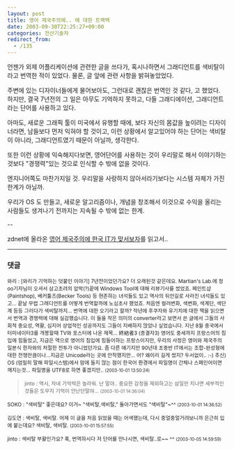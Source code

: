 ```yaml
---
layout: post
title: 영어 제국주의에.. 에 대한 트랙백
date: 2003-09-30T22:25:27+09:00
categories: 전산기술자
redirect_from:
  - /135
---
```


언젠가 외제 어플리케이션에 관련한 글을 쓰다가, 혹시나하면서 그래디언트를 색비탈이라고 번역한 적이 있었다. 물론, 글 앞에 관련 사항을 밝혀놓았었다.

주변에 있는 디자이너들에게 물어보아도, 그런대로 괜찮은 번역인 것 같다, 고 했었다. 하지만, 결국 7년전의 그 일은 아무도 기억하지 못하고, 다들 그래디에이션, 그래디언트라는 단어를 사용하고 있다.

아마도, 새로운 그래픽 툴이 미국에서 유행할 때에, 보다 자신의 몸값을 높이려는 디자이너라면, 남들보다 먼저 익혀야 할 것이고, 이런 상황에서 알고있어야 하는 단어는 색비탈이 아니라, 그래디언트였기 때문이 아닐까, 생각한다.

또한 이런 상황에 익숙해지다보면, 영어단어를 사용하는 것이 우리말로 해서 이야기하는 것보다 "경쟁력"있는 것으로 인식할 수 밖에 없을 것이다.

엔지니어쪽도 마찬가지일 것. 우리말을 사랑하지 않아서라기보다는 시스템 자체가 가진 한계가 아닐까.

우리가 OS 도 만들고, 새로운 알고리즘이나, 개념을 창조해서 이것으로 수익을 올리는 사람들도 생겨나기 전까지는 지속될 수 밖에 없는 한계.

--

zdnet에 올라온 <a href="http://www.zdnet.co.kr/anchordesk/todays/ych/article.jsp?id=64462&amp;forum=1">영어 제국주의에 한국 IT가 맞서보자</a>를 읽고서..

* * *

### 댓글



<!--- cmt:281 --->
<!--- mail: --->
<!--- parent:0 --->

<small>와리 : [와리가 기억하는 덧붙인 이야기]  7년전이었던가요? 더 오래된것 같은데요. Martian's Lab.에 정oo기자님이 오셔서 삼고초려의 압박(?)끝에 Windows Tool에 대해 리뷰기사를 썼었죠. 페인트샵(Paintshop), 베커툴즈(Becker Tools) 등 현존하는 녀석들도 있고 역사의 뒤안길로 사라진 녀석들도 있고...  끝날 무렵 그래디언트를 어떻게 번역할까에 노심초사 했었죠. 처음엔 컬러변화, 색변화, 색계단, 색단계 등등 그러다가 색비탈까지... 번역에 대한 오기라고 할까?  작년에 후쿠자와 유기치에 대한 책을 읽으면서 번역과 경쟁력에 대해 실감했습니다. 이 들을 작은 의미의 converter라고 보면서 쓴 글에서 그들의 사회적 중요성, 역활, 심지어 상업적인 성공까지도 그들이 지배하지 않았나 싶었습니다.  지난 8월 중국에서 터미네이터3를 개봉할때 TV와 포스터에 나온 제목... 終結者3 (종결자3) 영어도 중세까지 프랑스어의 침입에 힘들었고, 지금은 역으로 영어의 침입에 힘들어하는 프랑스이지만, 우리의 사정은 영어와 제국주의 일본식 한자와의 처절한 전투가 아니었던가요. 좀 다른 얘기지만 90년대 초중반 IT에서는 조합-완성형에 대한 전쟁만큼이나...지금은 Unicode라는 곳에 안착했지만...   어? 왜이리 길게 썼지? 두서없이.. :-)  추신) OS (엄밀히 말해 파일시스템)에서 맘에 들지 않는 점이 한국어 환경에서 파일명이 간체나 스페인어이면 깨지는것... 파일명을 UTF8로 하면 좋겠지만.. <small>(2003-10-01 13:50:24)</small></small>


<!--- cmt:282 --->
<!--- mail: --->
<!--- parent:0 --->

> <small>jinto : 역시, 자네 기억력은 놀라워. 난 말야.. 중요한 감정을 제외하고는 삼일만 지나면 세부적인 것들은 도무지 기억이 안난단말야... <small>(2003-10-01 14:36:04)</small></small>


<!--- cmt:283 --->
<!--- mail: --->
<!--- parent:0 --->

<small>SOKO : "색비탈" 좋은데요? 이거~ "색비탈,색비탈," 돌아가면서도 "색비탈"~^^ <small>(2003-10-01 14:36:52)</small></small>


<!--- cmt:284 --->
<!--- mail: --->
<!--- parent:0 --->

<small>김도연 : 색비탈, 색비탈. 어제 이 글을 처음 읽었을 때는 어색했는데, 다시 중얼중얼거려보니까 은근히 입에 붙는데요? 색비탈, 색비탈. <small>(2003-10-01 15:57:55)</small></small>


<!--- cmt:285 --->
<!--- mail: --->
<!--- parent:0 --->

<small>jinto : 색비탈 부활인가요? 혹, 번역하시다 저 단어를 만나시면, 색비탈..로~~ ^^ <small>(2003-10-05 14:59:59)</small></small>

